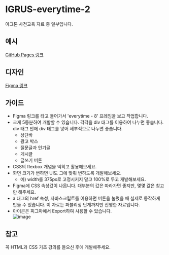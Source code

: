 # IGRUS-everytime-2
아그톤 사전교육 자료 중 일부입니다.

## 예시
<a href="https://yun-yeojun.github.io/IGRUS-everytime-2/">GitHub Pages 링크</a>

## 디자인
<a href="https://www.figma.com/design/36vsow1Kosov7xB0I39NCX/%5BIGRUS%5D%5B%EC%95%84%EA%B7%B8%ED%86%A4-%EC%8B%A4%EC%A0%84%EC%95%95%EC%B6%95%EC%BA%A0%ED%94%84%5D-UI_everytime?node-id=0-1&m=dev&t=Dcn247vJbBt4e7cb-1">Figma 링크</a>

## 가이드
- Figma 링크를 타고 들어가서 'everytime - 8' 프레임을 보고 작업합니다.
- 크게 5등분하여 개발할 수 있습니다. 각각을 div 태그를 이용하여 나누면 좋습니다. div 태그 안에 div 태그를 넣어 세부적으로 나누면 좋습니다.
    - 상단바
    - 광고 박스
    - 질문글과 인기글
    - 게시글
    - 글쓰기 버튼
- CSS의 flexbox 개념을 익히고 활용해보세요.
- 화면 크기가 변하면 UI도 그에 맞춰 변하도록 개발해보세요.
    - 예) width를 375px로 고정시키지 말고 100%로 두고 개발해보세요.
- Figma에 CSS 속성값이 나옵니다. 대부분의 값은 따라가면 좋지만, 몇몇 값은 참고만 해주세요.
- a 태그의 href 속성, 자바스크립트를 이용하면 버튼을 눌렀을 때 실제로 동작하게 만들 수 있습니다. 이 자료는 퍼블리싱 단계까지만 진행한 자료입니다.
- 아이콘은 피그마에서 Export하여 사용할 수 있습니다.<br>
![image](https://github.com/user-attachments/assets/e242516a-92bc-483f-b3b9-0ef77e585254)
## 참고
꼭 HTML과 CSS 기초 강의를 들으신 후에 개발해주세요.

